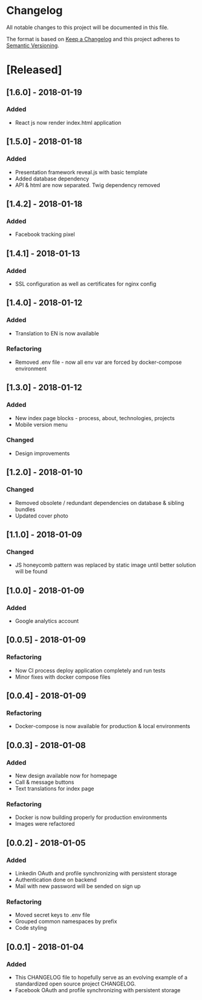 # Changelog
All notable changes to this project will be documented in this file.

The format is based on [Keep a Changelog](http://keepachangelog.com/en/1.0.0/)
and this project adheres to [Semantic Versioning](http://semver.org/spec/v2.0.0.html).

# [Released]
## [1.6.0] - 2018-01-19
### Added
- React js now render index.html application

## [1.5.0] - 2018-01-18
### Added
- Presentation framework reveal.js with basic template
- Added database dependency
- API & html are now separated. Twig dependency removed

## [1.4.2] - 2018-01-18
### Added
- Facebook tracking pixel

## [1.4.1] - 2018-01-13
### Added 
- SSL configuration as well as certificates for nginx config

## [1.4.0] - 2018-01-12
### Added
- Translation to EN is now available
### Refactoring
- Removed .env file - now all env var are forced by docker-compose environment

## [1.3.0] - 2018-01-12
### Added
- New index page blocks - process, about, technologies, projects
- Mobile version menu
### Changed
- Design improvements

## [1.2.0] - 2018-01-10
### Changed
- Removed obsolete / redundant dependencies on database & sibling bundles
- Updated cover photo

## [1.1.0] - 2018-01-09
### Changed
- JS honeycomb pattern was replaced by static image until better solution will be found

## [1.0.0] - 2018-01-09
### Added 
- Google analytics account

## [0.0.5] - 2018-01-09
### Refactoring
- Now CI process deploy application completely and run tests
- Minor fixes with docker compose files

## [0.0.4] - 2018-01-09
### Refactoring
- Docker-compose is now available for production & local environments

## [0.0.3] - 2018-01-08
### Added
- New design available now for homepage
- Call & message buttons
- Text translations for index page

### Refactoring
- Docker is now building properly for production environments
- Images were refactored 

## [0.0.2] - 2018-01-05
### Added
- Linkedin OAuth and profile synchronizing with persistent storage
- Authentication done on backend
- Mail with new password will be sended on sign up

### Refactoring
- Moved secret keys to .env file
- Grouped common namespaces by prefix
- Code styling

## [0.0.1] - 2018-01-04
### Added
- This CHANGELOG file to hopefully serve as an evolving example of a
  standardized open source project CHANGELOG.
- Facebook OAuth and profile synchronizing with persistent storage
